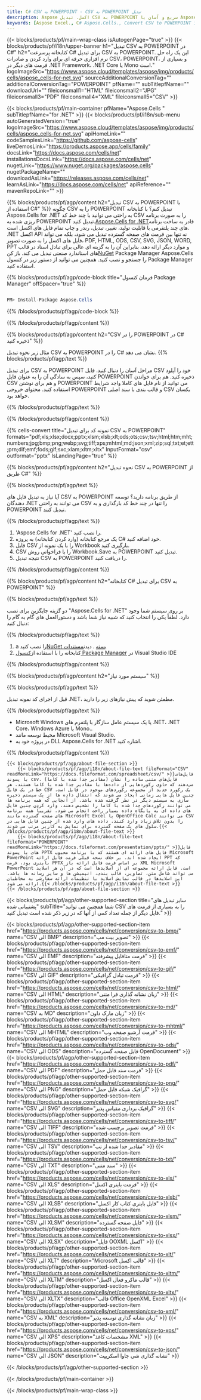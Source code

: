 ```yaml
---
title: C# CSV به POWERPOINT - CSV به POWERPOINT تبدیل
description: Aspose اکسل. تبدیل CSV به POWERPOINT سریع و آسان با Aspose.Cells. C# CSV به POWERPOINT. C# CSV را در POWERPOINT ذخیره کنید. CSV را به عنوان POWERPOINT با استفاده از C# ذخیره کنید.
keywords: [Aspose Excel., C# Aspose.Cells., Convert CSV to POWERPOINT in C#., Save CSV to POWERPOINT using C#., C# CSV to POWERPOINT saveformat., CSV to POWERPOINT Converter., C# Save CSV as POWERPOINT]
---
```

{{< blocks/products/pf/main-wrap-class isAutogenPage="true" >}}
{{< blocks/products/pf/i18n/upper-banner h1="تبدیل CSV به POWERPOINT در C#" h2="کتابخانه پرسرعت C# برای تبدیل CSV به POWERPOINT. این یک راه حل نرم افزاری حرفه ای برای وارد کردن و صادرات CSV، POWERPOINT، و بسیاری از فرمت های دیگر در .NET Framework، .NET Core یا Mono است." logoImageSrc="https://www.aspose.cloud/templates/aspose/img/products/cells/aspose_cells-for-net.svg" sourceAdditionalConversionTag="" additionalConversionTag="POWERPOINT" pfName="" subTitlepfName="" downloadUrl="" fileiconsmall1="HTML" fileiconsmall2="JPG" fileiconsmall3="PDF" fileiconsmall4="XML" fileiconsmall5="CSV" >}}

{{< blocks/products/pf/main-container pfName="Aspose.Cells " subTitlepfName="for .NET" >}}
{{< blocks/products/pf/i18n/sub-menu autoGeneratedVersion="true" logoImageSrc="https://www.aspose.cloud/templates/aspose/img/products/cells/aspose_cells-for-net.svg" apiHomeLink="" codeSamplesLink="https://github.com/aspose-cells" liveDemosLink="https://products.aspose.app/cells/family" docsLink="https://docs.aspose.com/cells/net" installationsDocsLink="https://docs.aspose.com/cells/net" nugetLink="https://www.nuget.org/packages/aspose.cells" nugetPackageName="" downloadAsLink="https://releases.aspose.com/cells/net" learnAsLink="https://docs.aspose.com/cells/net" apiReference="" mavenRepoLink="" >}}

{{% blocks/products/pf/agp/content h2="تبدیل CSV به POWERPOINT با استفاده از C#" %}}
 چگونه CSV را به POWERPOINT تبدیل کنم؟ با کتابخانه Aspose.Cells for .NET به راحتی می توانید با چند خط کد CSV را به صورت برنامه ریزی شده به POWERPOINT تبدیل کنید.[Aspose.Cells for .NET](https://products.aspose.com/cells/net)قادر به ساخت برنامه های چند پلتفرمی با قابلیت تولید، تغییر، تبدیل، رندر و چاپ تمام فایل های اکسل است. .NET اکسل API نه تنها بین فرمت های صفحه گسترده تبدیل می شود، بلکه می تواند فایل های اکسل را به صورت تصویر، PDF, HTML, ODS, CSV, SVG, JSON, WORD, PPT و موارد دیگر ارائه دهد، بنابراین آن را به گزینه ای عالی برای تبادل اسناد در قالب های استاندارد صنعتی تبدیل می کند. باز کن[NuGet](https://www.nuget.org/packages/aspose.cells) Package Manager Aspose.Cells را جستجو و نصب کنید. همچنین می توانید از دستور زیر در کنسول Package Manager استفاده کنید.

{{% blocks/products/pf/agp/code-block title="فرمان کنسول Package Manager" offSpacer="true" %}}

```cs

PM> Install-Package Aspose.Cells

```

{{% /blocks/products/pf/agp/code-block %}}

{{% /blocks/products/pf/agp/content %}}

{{% blocks/products/pf/agp/content h2="CSV را در POWERPOINT در C# ذخیره کنید" %}}

مثال زیر نحوه تبدیل CSV به POWERPOINT را در C# نشان می دهد.
{{% blocks/products/pf/agp/text %}}

برای تبدیل CSV به POWERPOINT مراحل آسان را دنبال کنید. فایل CSV خود را آپلود کنید، سپس به سادگی آن را به عنوان فایل POWERPOINT ذخیره کنید. هم برای خواندن CSV و هم برای نوشتن POWERPOINT می توانید از نام فایل های کاملا واجد شرایط استفاده کنید. محتوای خروجی POWERPOINT و قالب بندی با سند اصلی CSV یکسان خواهد بود.

{{% /blocks/products/pf/agp/text %}}

{{% /blocks/products/pf/agp/content %}}

{{% cells-convert title="نمونه کد برای تبدیل CSV به POWERPOINT" formats="pdf;xls;xlsx;docx;pptx;xlsm;xlsb;xlt;ods;ots;csv;tsv;html;htm;mht;numbers;jpg;bmp;png;webp;svg;tiff;xps;mhtml;md;json;xml;zip;sql;txt;et;ett;prn;dif;emf;fods;gif;sxc;xlam;xltm;xltx" InputFormat="csv" outformat="pptx" IsLandingPage="true" %}}

{{% blocks/products/pf/agp/content h2="نحوه تبدیل CSV به POWERPOINT از طریق C#" %}}

{{% blocks/products/pf/agp/text %}}

آیا نیاز به تبدیل فایل های CSV به POWERPOINT از طریق برنامه دارید؟ توسعه دهندگان .NET می توانند به راحتی CSV را تنها در چند خط کد بارگذاری و به POWERPOINT تبدیل کنند.

{{% /blocks/products/pf/agp/text %}}

1.  'Aspose.Cells for .NET' را نصب کنید.
1.  یک مرجع کتابخانه (وارد کردن کتابخانه) به پروژه C# خود اضافه کنید.
1.  فایل CSV را با یک نمونه از Workbook بارگیری کنید.
1.  CSV را با فراخوانی روش Workbook.Save به POWERPOINT تبدیل کنید.
1.  نتیجه تبدیل CSV به POWERPOINT را دریافت کنید.

{{% /blocks/products/pf/agp/content %}}

{{% blocks/products/pf/agp/content h2="کتابخانه C# برای تبدیل CSV به POWERPOINT" %}}

{{% blocks/products/pf/agp/text %}}

دو گزینه جایگزین برای نصب "Aspose.Cells for .NET" بر روی سیستم شما وجود دارد. لطفاً یکی را انتخاب کنید که شبیه نیاز شما باشد و دستورالعمل های گام به گام را دنبال کنید:

{{% /blocks/products/pf/agp/text %}}

1.  a را نصب کنید[NuGet بسته](https://www.nuget.org/packages/Aspose.Cells/) . دیدن[مستندات](https://docs.aspose.com/cells/net/installation/#install-asposecells-for-net-through-nuget)
1.  کتابخانه را با استفاده از[کنسول Package Manager](https://docs.aspose.com/cells/net/installation/#install-asposecells-using-the-package-manager-console) در Visual Studio IDE

{{% /blocks/products/pf/agp/content %}}

{{% blocks/products/pf/agp/content h2="سیستم مورد نیاز" %}}

{{% blocks/products/pf/agp/text %}}

 قبل از اجرای کد نمونه تبدیل .NET، مطمئن شوید که پیش نیازهای زیر را دارید.

{{% /blocks/products/pf/agp/text %}}

-  Microsoft Windows یا یک سیستم عامل سازگار با پلتفرم های .NET، .NET Core، Windows Azure یا Mono..
-  محیط توسعه مانند Microsoft Visual Studio.
-  در پروژه خود به DLL Aspose.Cells for .NET اشاره کنید.

{{% /blocks/products/pf/agp/content %}}

<!-- aboutfile Starts -->
    {{< blocks/products/pf/agp/about-file-section >}}
        {{< blocks/products/pf/agp/i18n/about-file-text fileFormat="CSV" readMoreLink="https://docs.fileformat.com/spreadsheet/csv/" >}}فایل‌های با پسوند csv. (مقادیر جدا شده با کاما) فایل‌های متنی ساده را نشان می‌دهند که حاوی رکوردهایی از داده‌ها با مقادیر جدا شده با کاما هستند. هر خط در یک فایل CSV یک رکورد جدید از مجموعه رکوردهای موجود در فایل است. چنین فایل هایی زمانی ایجاد می شوند که انتقال داده ها از یک سیستم ذخیره سازی به سیستم دیگر در نظر گرفته شده باشد. از آنجایی که همه برنامه ها می توانند رکوردهای جدا شده با کاما را تشخیص دهند، وارد کردن چنین فایل های داده ای به پایگاه داده بسیار راحت انجام می شود. تقریباً همه برنامه های صفحه گسترده مانند Microsoft Excel یا OpenOffice Calc می توانند CSV را بدون تلاش زیاد وارد کنند. داده های وارد شده از چنین فایل هایی در سلول های یک صفحه گسترده برای نمایش به کاربر مرتب می شوند.{{< /blocks/products/pf/agp/i18n/about-file-text >}}
        {{< blocks/products/pf/agp/i18n/about-file-text fileFormat="POWERPOINT" readMoreLink="https://docs.fileformat.com/presentation/pptx/" >}}فایل های با پسوند PPTX فایل های ارائه ای هستند که با برنامه محبوب Microsoft PowerPoint ایجاد شده اند. بر خلاف نسخه قبلی فرمت فایل ارائه PPT که باینری بود، فرمت PPTX بر اساس فرمت فایل ارائه باز XML Microsoft PowerPoint است. فایل ارائه مجموعه ای از اسلایدها است که در آن هر اسلاید می تواند شامل متن، تصاویر، قالب بندی، انیمیشن ها و سایر رسانه ها باشد. این اسلایدها در قالب نمایش اسلاید با تنظیمات ارائه سفارشی به مخاطبان ارائه می شود.{{< /blocks/products/pf/agp/i18n/about-file-text >}}
    {{< /blocks/products/pf/agp/about-file-section >}}
<!-- aboutfile Ends -->

{{< blocks/products/pf/agp/other-supported-section title="سایر تبدیل های پشتیبانی شده" subTitle="شما همچنین می توانید CSV را به بسیاری از فرمت های فایل دیگر از جمله تعداد کمی از آنها که در زیر ذکر شده است تبدیل کنید." >}}

{{< blocks/products/pf/agp/other-supported-section-item href="https://products.aspose.com/cells/net/conversion/csv-to-bmp/" name="CSV الی BMP" description="تصویر بیت مپ" >}}
{{< blocks/products/pf/agp/other-supported-section-item href="https://products.aspose.com/cells/net/conversion/csv-to-emf/" name="CSV الی EMF" description="فرمت متافایل پیشرفته" >}}
{{< blocks/products/pf/agp/other-supported-section-item href="https://products.aspose.com/cells/net/conversion/csv-to-gif/" name="CSV الی GIF" description="فرمت تبادل گرافیکی" >}}
{{< blocks/products/pf/agp/other-supported-section-item href="https://products.aspose.com/cells/net/conversion/csv-to-html/" name="CSV الی HTML" description="زبان نشانه گذاری فرا متنی" >}}
{{< blocks/products/pf/agp/other-supported-section-item href="https://products.aspose.com/cells/net/conversion/csv-to-md/" name="CSV به MD" description="زبان مارک داون" >}}
{{< blocks/products/pf/agp/other-supported-section-item href="https://products.aspose.com/cells/net/conversion/csv-to-mhtml/" name="CSV الی MHTML" description="فرمت آرشیو صفحه وب" >}}
{{< blocks/products/pf/agp/other-supported-section-item href="https://products.aspose.com/cells/net/conversion/csv-to-ods/" name="CSV الی ODS" description="فایل صفحه گسترده OpenDocument" >}}
{{< blocks/products/pf/agp/other-supported-section-item href="https://products.aspose.com/cells/net/conversion/csv-to-pdf/" name="CSV الی PDF" description="فرمت سند قابل حمل" >}}
{{< blocks/products/pf/agp/other-supported-section-item href="https://products.aspose.com/cells/net/conversion/csv-to-png/" name="CSV الی PNG" description="گرافیک شبکه قابل حمل" >}}
{{< blocks/products/pf/agp/other-supported-section-item href="https://products.aspose.com/cells/net/conversion/csv-to-svg/" name="CSV الی SVG" description="گرافیک برداری مقیاس پذیر" >}}
{{< blocks/products/pf/agp/other-supported-section-item href="https://products.aspose.com/cells/net/conversion/csv-to-tiff/" name="CSV الی TIFF" description="فرمت تصویر برچسب شده" >}}
{{< blocks/products/pf/agp/other-supported-section-item href="https://products.aspose.com/cells/net/conversion/csv-to-tsv/" name="CSV الی TSV" description="مقادیر جدا شده از تب" >}}
{{< blocks/products/pf/agp/other-supported-section-item href="https://products.aspose.com/cells/net/conversion/csv-to-txt/" name="CSV الی TXT" description="سند متنی" >}}
{{< blocks/products/pf/agp/other-supported-section-item href="https://products.aspose.com/cells/net/conversion/csv-to-xls/" name="CSV الی XLS" description="فرمت باینری اکسل" >}}
{{< blocks/products/pf/agp/other-supported-section-item href="https://products.aspose.com/cells/net/conversion/csv-to-xlsb/" name="CSV الی XLSB" description="فایل باینری کتاب کار اکسل" >}}
{{< blocks/products/pf/agp/other-supported-section-item href="https://products.aspose.com/cells/net/conversion/csv-to-xlsm/" name="CSV الی XLSM" description="فایل صفحه گسترده" >}}
{{< blocks/products/pf/agp/other-supported-section-item href="https://products.aspose.com/cells/net/conversion/csv-to-xlsx/" name="CSV الی XLSX" description="فایل OOXML اکسل" >}}
{{< blocks/products/pf/agp/other-supported-section-item href="https://products.aspose.com/cells/net/conversion/csv-to-xlt/" name="CSV الی XLT" description="Microsoft قالب اکسل" >}}
{{< blocks/products/pf/agp/other-supported-section-item href="https://products.aspose.com/cells/net/conversion/csv-to-xltm/" name="CSV الی XLTM" description="قالب ماکرو فعال اکسل" >}}
{{< blocks/products/pf/agp/other-supported-section-item href="https://products.aspose.com/cells/net/conversion/csv-to-xltx/" name="CSV الی XLTX" description="قالب Office OpenXML Excel" >}}
{{< blocks/products/pf/agp/other-supported-section-item href="https://products.aspose.com/cells/net/conversion/csv-to-xml/" name="CSV به XML" description="زبان نشانه گذاری توسعه پذیر" >}}
{{< blocks/products/pf/agp/other-supported-section-item href="https://products.aspose.com/cells/net/conversion/csv-to-xps/" name="CSV الی XPS" description="مشخصات کاغذ XML" >}}
{{< blocks/products/pf/agp/other-supported-section-item href="https://products.aspose.com/cells/net/conversion/csv-to-json/" name="CSV الی JSON" description="نشانه گذاری شی جاوا اسکریپت" >}}

{{< /blocks/products/pf/agp/other-supported-section >}}

{{< /blocks/products/pf/main-container >}}
    
{{< /blocks/products/pf/main-wrap-class >}}
